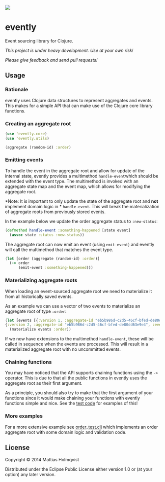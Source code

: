 ![](https://travis-ci.org/mattiasholmqvist/evently.svg?branch=master)

# evently

Event sourcing library for Clojure.

*This project is under heavy development. Use at your own risk!*

*Please give feedback and send pull requests!*

## Usage

### Rationale
evently uses Clojure data structures to represent aggregates and events. This makes for a simple API that can make use of the Clojure core library functions.

### Creating an aggregate root

```clojure
(use 'evently.core)
(use 'evently.utils)

(aggregate (random-id) :order)
```
### Emitting events
To handle the event in the aggregate root and allow for update of the internal state, evently provides a multimethod `handle-event`which should be extended with the event type. The multimethod is invoked with an aggregate state map and the event map, which allows for modifying the aggregate root.

*Note: It is important to only update the state of the aggregate root and **not** implement domain logic in * `handle-event`. This will break the materialization of aggregate roots from previously stored events.

In the example below we update the order aggregate status to `:new-status`:
```clojure
(defmethod handle-event :something-happened [state event]
  (assoc state :status :new-status))
  ```
The aggregate root can now emit an event (using `emit-event`) and evently will call the multimethod that matches the event type.

```clojure
(let [order (aggregate (random-id) :order)]
  (-> order
      (emit-event :something-happened)))
```

### Materializing aggregate roots
When loading an event-sourced aggregate root we need to materialize it from all historically saved events.

As an example we can use a vector of two events to materialize an aggregate root of type `:order`:
```clojure
(let [events [{:version 1, :aggregate-id "eb5b986d-c2d5-46cf-bfed-de80dd63e9e4", :event-id "f04bef23-54e0-448a-a846-f15caaedd2c0", :timestamp 1417695223489, :type :something, :data {}}
{:version 2, :aggregate-id "eb5b986d-c2d5-46cf-bfed-de80dd63e9e4", :event-id "7893e677-837b-4908-b1c3-24f3415f1849", :timestamp 1417695223490, :type :something-else, :data {}}]]
  (materialize events :order))
```
If we now have extensions to the multimethod `handle-event`, these will be called in sequence when the events are processed. This will result in a materialized aggregate root with no uncommitted events.

### Chaining functions
You may have noticed that the API supports chaining functions using the `->` operator. This is due to that all the public functions in evently uses the aggregate root as their first argument.

As a principle, you should also try to make that the first argument of your functions since it would make chaining your functions with evently functions simple and nice. See the [test code](https://github.com/mattiasholmqvist/evently/blob/master/test/evently/order_test.clj) for examples of this!

### More examples
For a more extensive example see [order_test.clj](https://github.com/mattiasholmqvist/evently/blob/master/test/evently/order_test.clj) which implements an order aggregate root with some domain logic and validation code.

## License

Copyright © 2014 Mattias Holmqvist

Distributed under the Eclipse Public License either version 1.0 or (at
your option) any later version.
